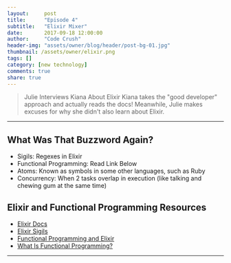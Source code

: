 ```yaml
---
layout:     post
title:      "Episode 4"
subtitle:   "Elixir Mixer"
date:       2017-09-18 12:00:00
author:     "Code Crush"
header-img: "assets/owner/blog/header/post-bg-01.jpg"
thumbnail: /assets/owner/elixir.png
tags: []
category: [new technology]
comments: true
share: true
---
```


>Julie Interviews Kiana About Elixir
Kiana takes the "good developer" approach and actually reads the docs! Meanwhile, Julie makes excuses for why she didn't also learn about Elixir.

---
## What Was That Buzzword Again?
* Sigils: Regexes in Elixir
* Functional Programming: Read Link Below
* Atoms: Known as symbols in some other languages, such as Ruby
* Concurrency: When 2 tasks overlap in execution (like talking and chewing gum
  at the same time)


## Elixir and Functional Programming Resources

* [Elixir Docs](https://elixir-lang.org/)
* [Elixir Sigils](https://medium.com/blackode/write-your-own-sigils-elixir-ce648f531211)
* [Functional Programming and Elixir](https://medium.com/making-internets/functional-programming-elixir-pt-1-the-basics-bd3ce8d68f1b)
* [What Is Functional Programming?](http://blog.jenkster.com/2015/12/what-is-functional-programming.html)

___
